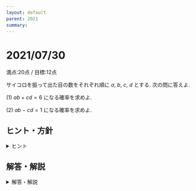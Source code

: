 ```yaml
---
layout: default
parent: 2021
summary: 
---
```


# 2021/07/30

満点:20点 / 目標:12点

サイコロを振って出た目の数をそれぞれ順に $a$, $b$, $c$, $d$ とする. 次の問に答えよ.

(1) $ab+cd=6$ になる確率を求めよ.

(2) $ab-cd=1$ になる確率を求めよ.

<div style="page-break-before:always"></div>

## ヒント・方針

<details markdown="1">
<summary>ヒント</summary>

- サイコロを $2$ 回振って出た目の積の表を作っておくと楽.

</details>

<div style="page-break-before:always"></div>

## 解答・解説

<details markdown="1">
<summary>解答・解説</summary>

根気よく数える系の確率の問題です. 入試本番でこのような問題が出た場合, 

- 数える方針を明確にする
- 整頓して書く

ことで多少ミスしても部分点を狙えます.

![](img/mathterro_20210730.jpg)

</details>